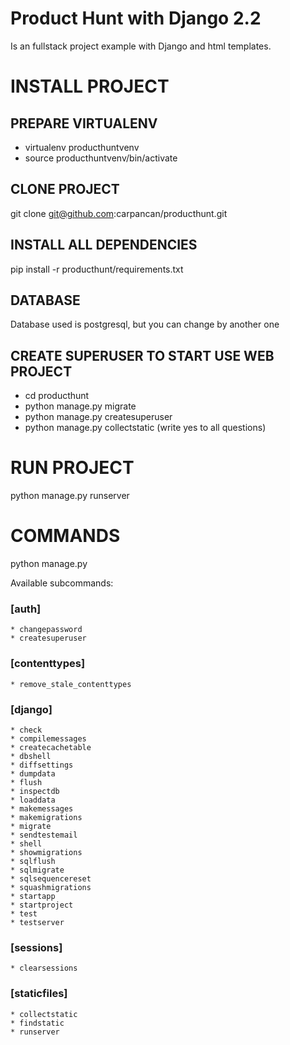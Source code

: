 # Product Hunt with Django 2.2

Is an fullstack project example with Django and html templates.

# INSTALL PROJECT

## PREPARE VIRTUALENV
* virtualenv producthuntvenv
* source producthuntvenv/bin/activate

## CLONE PROJECT
git clone git@github.com:carpancan/producthunt.git

## INSTALL ALL DEPENDENCIES
pip install -r producthunt/requirements.txt

## DATABASE
Database used is postgresql, but you can change by another one

## CREATE SUPERUSER TO START USE WEB PROJECT
* cd producthunt
* python manage.py migrate
* python manage.py createsuperuser
* python manage.py collectstatic (write yes to all questions)

# RUN PROJECT
python manage.py runserver

# COMMANDS
python manage.py

Available subcommands:

### [auth]
    * changepassword
    * createsuperuser

### [contenttypes]
    * remove_stale_contenttypes

### [django]
    * check
    * compilemessages
    * createcachetable
    * dbshell
    * diffsettings
    * dumpdata
    * flush
    * inspectdb
    * loaddata
    * makemessages
    * makemigrations
    * migrate
    * sendtestemail
    * shell
    * showmigrations
    * sqlflush
    * sqlmigrate
    * sqlsequencereset
    * squashmigrations
    * startapp
    * startproject
    * test
    * testserver

### [sessions]
    * clearsessions

### [staticfiles]
    * collectstatic
    * findstatic
    * runserver
